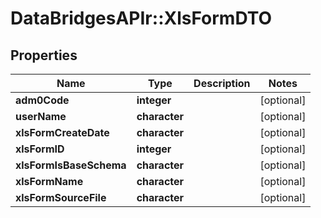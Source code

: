 # DataBridgesAPIr::XlsFormDTO


## Properties
Name | Type | Description | Notes
------------ | ------------- | ------------- | -------------
**adm0Code** | **integer** |  | [optional] 
**userName** | **character** |  | [optional] 
**xlsFormCreateDate** | **character** |  | [optional] 
**xlsFormID** | **integer** |  | [optional] 
**xlsFormIsBaseSchema** | **character** |  | [optional] 
**xlsFormName** | **character** |  | [optional] 
**xlsFormSourceFile** | **character** |  | [optional] 


